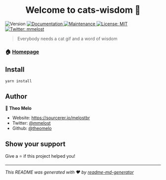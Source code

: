 <h1 align="center">Welcome to cats-wisdom 👋</h1>
<p>
  <img alt="Version" src="https://img.shields.io/badge/version-1.0.0-blue.svg?cacheSeconds=2592000" />
  <a href="https://github.com/theomelo/cats-wisdom#readme" target="_blank">
    <img alt="Documentation" src="https://img.shields.io/badge/documentation-yes-brightgreen.svg" />
  </a>
  <a href="https://github.com/theomelo/cats-wisdom/graphs/commit-activity" target="_blank">
    <img alt="Maintenance" src="https://img.shields.io/badge/Maintained%3F-yes-green.svg" />
  </a>
  <a href="#" target="_blank">
    <img alt="License: MIT" src="https://img.shields.io/github/license/theomelo/cats-wisdom" />
  </a>
  <a href="https://twitter.com/mmelost" target="_blank">
    <img alt="Twitter: mmelost" src="https://img.shields.io/twitter/follow/mmelost.svg?style=social" />
  </a>
</p>

> Everybody needs a cat gif and a word of wisdom

### 🏠 [Homepage](https://github.com/theomelo/cats-wisdom#readme)

## Install

```sh
yarn install
```


## Author

👤 **Theo Melo**

* Website: https://sourcerer.io/melostbr
* Twitter: [@mmelost](https://twitter.com/mmelost)
* Github: [@theomelo](https://github.com/theomelo)

## Show your support

Give a ⭐️ if this project helped you!

***
_This README was generated with ❤️ by [readme-md-generator](https://github.com/kefranabg/readme-md-generator)_
